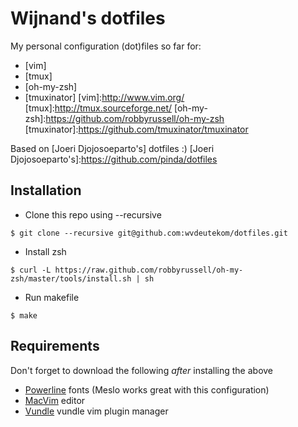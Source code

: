 # Wijnand's dotfiles

My personal configuration (dot)files so far for: 
* [vim]
* [tmux]
* [oh-my-zsh]
* [tmuxinator]
[vim]:http://www.vim.org/
[tmux]:http://tmux.sourceforge.net/
[oh-my-zsh]:https://github.com/robbyrussell/oh-my-zsh
[tmuxinator]:https://github.com/tmuxinator/tmuxinator

Based on [Joeri Djojosoeparto's] dotfiles :)
[Joeri Djojosoeparto's]:https://github.com/pinda/dotfiles

## Installation
* Clone this repo using --recursive
```
$ git clone --recursive git@github.com:wvdeutekom/dotfiles.git
```

* Install zsh
```
$ curl -L https://raw.github.com/robbyrussell/oh-my-zsh/master/tools/install.sh | sh
```
* Run makefile
```
$ make
```

## Requirements
Don't forget to download the following *after* installing the above
* [Powerline] fonts (Meslo works great with this configuration)
* [MacVim] editor
* [Vundle] vundle vim plugin manager

[Powerline]: https://github.com/Lokaltog/powerline-fonts 
[MacVim]: https://code.google.com/p/macvim/
[Vundle]: https://github.com/gmarik/Vundle.vim
